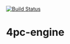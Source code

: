 [![Build Status](https://travis-ci.com/kooser6/4pc-engine.svg?branch=master)](https://travis-ci.com/kooser6/4pc-engine)

# 4pc-engine
